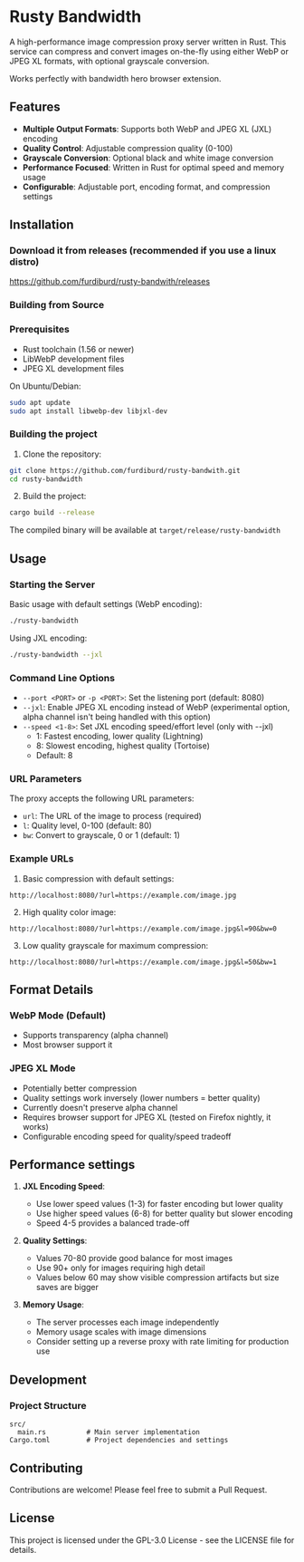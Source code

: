 # Rusty Bandwidth

A high-performance image compression proxy server written in Rust. This service can compress and convert images on-the-fly using either WebP or JPEG XL formats, with optional grayscale conversion.

Works perfectly with bandwidth hero browser extension.

## Features

- **Multiple Output Formats**: Supports both WebP and JPEG XL (JXL) encoding
- **Quality Control**: Adjustable compression quality (0-100)
- **Grayscale Conversion**: Optional black and white image conversion
- **Performance Focused**: Written in Rust for optimal speed and memory usage
- **Configurable**: Adjustable port, encoding format, and compression settings

## Installation

### Download it from releases (recommended if you use a linux distro)

https://github.com/furdiburd/rusty-bandwith/releases

### Building from Source

### Prerequisites

- Rust toolchain (1.56 or newer)
- LibWebP development files
- JPEG XL development files

On Ubuntu/Debian:
```bash
sudo apt update
sudo apt install libwebp-dev libjxl-dev
```
### Building the project

1. Clone the repository:
```bash
git clone https://github.com/furdiburd/rusty-bandwith.git
cd rusty-bandwidth
```

2. Build the project:
```bash
cargo build --release
```

The compiled binary will be available at `target/release/rusty-bandwidth`

## Usage

### Starting the Server

Basic usage with default settings (WebP encoding):
```bash
./rusty-bandwidth
```

Using JXL encoding:
```bash
./rusty-bandwidth --jxl
```

### Command Line Options

- `--port <PORT>` or `-p <PORT>`: Set the listening port (default: 8080)
- `--jxl`: Enable JPEG XL encoding instead of WebP (experimental option, alpha channel isn't being handled with this option)
- `--speed <1-8>`: Set JXL encoding speed/effort level (only with --jxl)
  - 1: Fastest encoding, lower quality (Lightning)
  - 8: Slowest encoding, highest quality (Tortoise)
  - Default: 8

### URL Parameters

The proxy accepts the following URL parameters:

- `url`: The URL of the image to process (required)
- `l`: Quality level, 0-100 (default: 80)
- `bw`: Convert to grayscale, 0 or 1 (default: 1)

### Example URLs

1. Basic compression with default settings:
```
http://localhost:8080/?url=https://example.com/image.jpg
```

2. High quality color image:
```
http://localhost:8080/?url=https://example.com/image.jpg&l=90&bw=0
```

3. Low quality grayscale for maximum compression:
```
http://localhost:8080/?url=https://example.com/image.jpg&l=50&bw=1
```

## Format Details

### WebP Mode (Default)

- Supports transparency (alpha channel)
- Most browser support it


### JPEG XL Mode

- Potentially better compression
- Quality settings work inversely (lower numbers = better quality)
- Currently doesn't preserve alpha channel
- Requires browser support for JPEG XL (tested on Firefox nightly, it works)
- Configurable encoding speed for quality/speed tradeoff

## Performance settings

1. **JXL Encoding Speed**:
   - Use lower speed values (1-3) for faster encoding but lower quality
   - Use higher speed values (6-8) for better quality but slower encoding
   - Speed 4-5 provides a balanced trade-off

2. **Quality Settings**:
   - Values 70-80 provide good balance for most images
   - Use 90+ only for images requiring high detail
   - Values below 60 may show visible compression artifacts but size saves are bigger

3. **Memory Usage**:
   - The server processes each image independently
   - Memory usage scales with image dimensions
   - Consider setting up a reverse proxy with rate limiting for production use

## Development

### Project Structure

```
src/
  main.rs          # Main server implementation
Cargo.toml         # Project dependencies and settings
```

## Contributing

Contributions are welcome! Please feel free to submit a Pull Request.

## License

This project is licensed under the GPL-3.0 License - see the LICENSE file for details.
